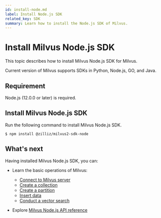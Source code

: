 ```yaml
---
id: install-node.md
label: Install Node.js SDK
related_key: SDK
summary: Learn how to install the Node.js SDK of Milvus.
---
```


# Install Milvus Node.js SDK

This topic describes how to install Milvus Node.js SDK for Milvus.

Current version of Milvus supports SDKs in Python, Node.js, GO, and Java.

## Requirement

Node.js (12.0.0 or later) is required.

## Install Milvus Node.js SDK

Run the following command to install Milvus Node.js SDK.

```
$ npm install @zilliz/milvus2-sdk-node
```

## What's next

Having installed Milvus Node.js SDK, you can:

- Learn the basic operations of Milvus:
  - [Connect to Milvus server](manage_connection.md)
  - [Create a collection](create_collection.md)
  - [Create a partition](create_partition.md)
  - [Insert data](insert_data.md)
  - [Conduct a vector search](search.md)

- Explore [Milvus Node.js API reference](/api-reference/node/v{{var.milvus_node_sdk_version}}/About.md)

